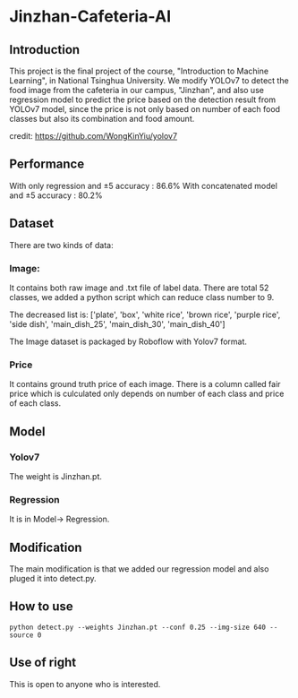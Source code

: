 # Jinzhan-Cafeteria-AI
## Introduction
This project is the final project of the course, "Introduction to Machine Learning", in National Tsinghua University.
We modify YOLOv7 to detect the food image from the cafeteria in our campus, "Jinzhan", and also use regression model to predict the price based on the detection result from YOLOv7 model, since the price is not only based on number of each food classes but also its combination and food amount.

credit: https://github.com/WongKinYiu/yolov7
## Performance
With only regression and ±5 accuracy : 86.6%
With concatenated model and ±5 accuracy : 80.2%
## Dataset
There are two kinds of data:
### Image:
It contains both raw image and .txt file of label data. There are total 52 classes, we added a python script which can reduce class number to 9.

The decreased list is: ['plate', 'box', 'white rice', 'brown rice', 'purple rice', 'side dish', 'main_dish_25', 'main_dish_30', 'main_dish_40']

The Image dataset is packaged by Roboflow with Yolov7 format.
### Price
It contains ground truth price of each image. There is a column called fair price which is culculated only depends on number of each class and price of each class.

## Model
### Yolov7
The weight is Jinzhan.pt.
### Regression
It is in Model-> Regression.
## Modification
The main modification is that we added our regression model and also pluged it into detect.py. 
## How to use
``` shell
python detect.py --weights Jinzhan.pt --conf 0.25 --img-size 640 --source 0
```

## Use of right
This is open to anyone who is interested.
